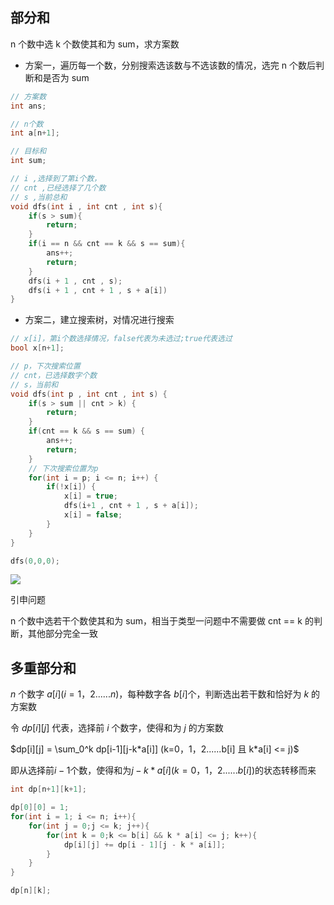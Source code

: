 <!--
 * @Description: 
 * @Version: 1.0
 * @Author: DaLao
 * @Email: dalao_li@163.com
 * @Date: 2022-02-13 19:00:24
 * @LastEditors: DaLao
 * @LastEditTime: 2022-03-27 00:31:35
-->
## 部分和

n 个数中选 k 个数使其和为 sum，求方案数

- 方案一，遍历每一个数，分别搜索选该数与不选该数的情况，选完 n 个数后判断和是否为 sum

```c
// 方案数
int ans;

// n个数
int a[n+1];

// 目标和
int sum;

// i ,选择到了第i个数，
// cnt ,已经选择了几个数
// s ,当前总和
void dfs(int i , int cnt , int s){
    if(s > sum){
        return;
    }
    if(i == n && cnt == k && s == sum){
        ans++;
        return;
    }
    dfs(i + 1 , cnt , s);
    dfs(i + 1 , cnt + 1 , s + a[i])
}
```

- 方案二，建立搜索树，对情况进行搜索

```c
// x[i]，第i个数选择情况，false代表为未选过;true代表选过
bool x[n+1];

// p，下次搜索位置
// cnt，已选择数字个数
// s，当前和
void dfs(int p , int cnt , int s) {
    if(s > sum || cnt > k) {
        return;
    }
    if(cnt == k && s == sum) {
        ans++;
        return;
    }
    // 下次搜索位置为p
    for(int i = p; i <= n; i++) {
        if(!x[i]) {
            x[i] = true;
            dfs(i+1 , cnt + 1 , s + a[i]);
            x[i] = false;
        }
    }
}

dfs(0,0,0);
```

![](https://cdn.hurra.ltd/img/20211115221553.png)

引申问题

n 个数中选若干个数使其和为 sum，相当于类型一问题中不需要做 cnt == k 的判断，其他部分完全一致


## 多重部分和

$n$ 个数字 $a[i](i = {1，2......n})$，每种数字各 $b[i]$个，判断选出若干数和恰好为 $k$ 的方案数

令 $dp[i][j]$ 代表，选择前 $i$ 个数字，使得和为 $j$ 的方案数

$dp[i][j] = \sum_0^k dp[i-1][j-k*a[i]] (k=0，1，2......b[i] 且 k*a[i] <= j)$  

即从选择前$i-1$个数，使得和为$j-k*a[i] (k=0，1，2......b[i])$的状态转移而来

```c
int dp[n+1][k+1];

dp[0][0] = 1;
for(int i = 1; i <= n; i++){
    for(int j = 0;j <= k; j++){
        for(int k = 0;k <= b[i] && k * a[i] <= j; k++){
            dp[i][j] += dp[i - 1][j - k * a[i]];
        }
    }
}

dp[n][k];
```
